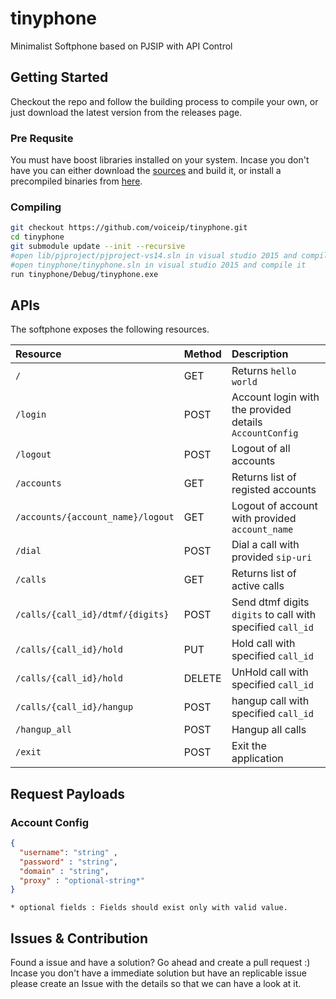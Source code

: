 # tinyphone
Minimalist Softphone based on PJSIP with API Control

## Getting Started

Checkout the repo and follow the building process to compile your own, or just download the latest version from the releases page.

### Pre Requsite

You must have boost libraries installed on your system. Incase you don't have you can either download the [sources](https://www.boost.org/users/download/) and build it, or install a precompiled binaries from [here](https://sourceforge.net/projects/boost/files/boost-binaries/).


### Compiling

```bash
git checkout https://github.com/voiceip/tinyphone.git
cd tinyphone
git submodule update --init --recursive
#open lib/pjproject/pjproject-vs14.sln in visual studio 2015 and compile it
#open tinyphone/tinyphone.sln in visual studio 2015 and compile it
run tinyphone/Debug/tinyphone.exe
```


## APIs 

The softphone exposes the following resources.

| Resource                    | Method | Description                       |
|:----------------------------|:-------|:----------------------------------|
| `/`      | GET | Returns `hello world` |
| `/login`| POST | Account login with the provided details `AccountConfig` | 
| `/logout`| POST | Logout of all accounts |
| `/accounts`| GET | Returns list of registed accounts |
| `/accounts/{account_name}/logout`| GET | Logout of account with provided `account_name` |
| `/dial`| POST | Dial a call with provided `sip-uri` | 
| `/calls`| GET | Returns list of active calls |
| `/calls/{call_id}/dtmf/{digits}`| POST | Send dtmf digits `digits` to call with specified `call_id` | 
| `/calls/{call_id}/hold`| PUT | Hold call with specified `call_id` | 
| `/calls/{call_id}/hold`| DELETE | UnHold call with specified `call_id` | 
| `/calls/{call_id}/hangup`| POST | hangup call with specified `call_id` | 
| `/hangup_all`| POST | Hangup all calls | 
| `/exit`| POST | Exit the application | 


## Request Payloads

### Account Config
```json
{
  "username": "string" ,
  "password" : "string",
  "domain" : "string",
  "proxy" : "optional-string*"
}
```
`* optional fields : Fields should exist only with valid value.`



## Issues & Contribution

Found a issue and have a solution? Go ahead and create a pull request :) Incase you don't have a immediate solution but have an replicable issue please create an Issue with the details so that we can have a look at it.

